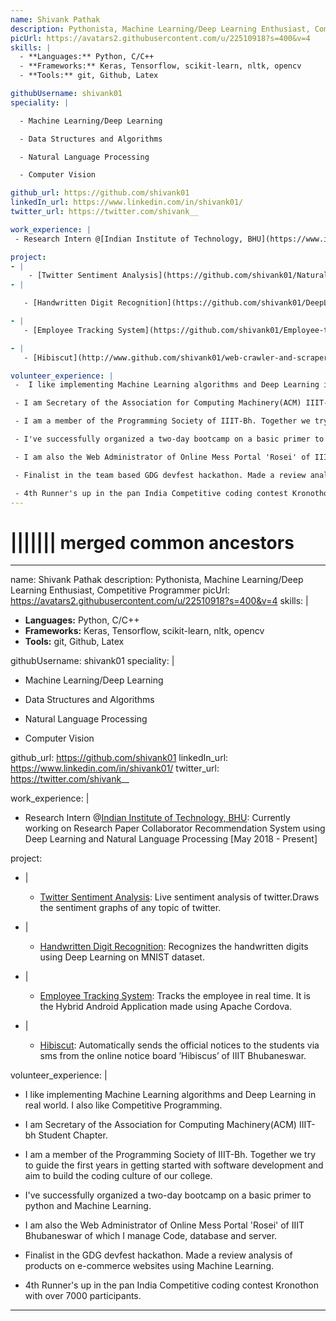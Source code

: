 ```yaml
---
name: Shivank Pathak
description: Pythonista, Machine Learning/Deep Learning Enthusiast, Competitive Programmer
picUrl: https://avatars2.githubusercontent.com/u/22510918?s=400&v=4
skills: |
  - **Languages:** Python, C/C++
  - **Frameworks:** Keras, Tensorflow, scikit-learn, nltk, opencv
  - **Tools:** git, Github, Latex

githubUsername: shivank01
speciality: |

  - Machine Learning/Deep Learning

  - Data Structures and Algorithms

  - Natural Language Processing

  - Computer Vision

github_url: https://github.com/shivank01
linkedIn_url: https://www.linkedin.com/in/shivank01/
twitter_url: https://twitter.com/shivank__

work_experience: |
 - Research Intern @[Indian Institute of Technology, BHU](https://www.iitbhu.ac.in/dept/cse/research/specializations/specialization-2): Currently working on Research Paper Collaborator Recommendation System using Deep Learning and Natural Language Processing [May 2018 - Present]

project:
- |
    - [Twitter Sentiment Analysis](https://github.com/shivank01/NaturalLanguageProcessing): Live sentiment analysis of twitter.Draws the sentiment graphs of any topic of twitter.
- |

   - [Handwritten Digit Recognition](https://github.com/shivank01/DeepLearning): Recognizes the handwritten digits using Deep Learning on MNIST dataset.

- |
   - [Employee Tracking System](https://github.com/shivank01/Employee-tracking-system): Tracks the employee in real time. It is the Hybrid Android Application made using Apache Cordova.

- |
   - [Hibiscut](http://www.github.com/shivank01/web-crawler-and-scraper/blob/master/HIBISCUT.py): Automatically sends the official notices to the students via sms from the online notice board ’Hibiscus’ of IIIT Bhubaneswar.

volunteer_experience: |
 -  I like implementing Machine Learning algorithms and Deep Learning in real world. I also like Competitive Programming.

 - I am Secretary of the Association for Computing Machinery(ACM) IIIT-bh Student Chapter.

 - I am a member of the Programming Society of IIIT-Bh. Together we try to guide the first years in getting started with software development and aim to build the coding culture of our college.

 - I've successfully organized a two-day bootcamp on a basic primer to python and Machine Learning.

 - I am also the Web Administrator of Online Mess Portal 'Rosei' of IIIT Bhubaneswar of which I manage Code, database and server.

 - Finalist in the team based GDG devfest hackathon. Made a review analysis of products on e-commerce websites using Machine Learning.

 - 4th Runner's up in the pan India Competitive coding contest Kronothon with over 7000 participants.
---
```

||||||| merged common ancestors
=======
---
name: Shivank Pathak
description: Pythonista, Machine Learning/Deep Learning Enthusiast, Competitive Programmer
picUrl: https://avatars2.githubusercontent.com/u/22510918?s=400&v=4
skills: |
  - **Languages:** Python, C/C++
  - **Frameworks:** Keras, Tensorflow, scikit-learn, nltk, opencv
  - **Tools:** git, Github, Latex

githubUsername: shivank01
speciality: |

  - Machine Learning/Deep Learning

  - Data Structures and Algorithms

  - Natural Language Processing

  - Computer Vision

github_url: https://github.com/shivank01
linkedIn_url: https://www.linkedin.com/in/shivank01/
twitter_url: https://twitter.com/shivank__

work_experience: |
 - Research Intern @[Indian Institute of Technology, BHU](https://www.iitbhu.ac.in/dept/cse/research/specializations/specialization-2): Currently working on Research Paper Collaborator Recommendation System using Deep Learning and Natural Language Processing [May 2018 - Present]

project:
- |
    - [Twitter Sentiment Analysis](https://github.com/shivank01/NaturalLanguageProcessing): Live sentiment analysis of twitter.Draws the sentiment graphs of any topic of twitter.
- |

   - [Handwritten Digit Recognition](https://github.com/shivank01/DeepLearning): Recognizes the handwritten digits using Deep Learning on MNIST dataset.

- |
   - [Employee Tracking System](https://github.com/shivank01/Employee-tracking-system): Tracks the employee in real time. It is the Hybrid Android Application made using Apache Cordova.

- |
   - [Hibiscut](http://www.github.com/shivank01/web-crawler-and-scraper/blob/master/HIBISCUT.py): Automatically sends the official notices to the students via sms from the online notice board ’Hibiscus’ of IIIT Bhubaneswar.

volunteer_experience: |
 -  I like implementing Machine Learning algorithms and Deep Learning in real world. I also like Competitive Programming.

 - I am Secretary of the Association for Computing Machinery(ACM) IIIT-bh Student Chapter.

 - I am a member of the Programming Society of IIIT-Bh. Together we try to guide the first years in getting started with software development and aim to build the coding culture of our college.

 - I've successfully organized a two-day bootcamp on a basic primer to python and Machine Learning.

 - I am also the Web Administrator of Online Mess Portal 'Rosei' of IIIT Bhubaneswar of which I manage Code, database and server.
 
 - Finalist in the GDG devfest hackathon. Made a review analysis of products on e-commerce websites using Machine Learning.

 - 4th Runner's up in the pan India Competitive coding contest Kronothon with over 7000 participants.
---
